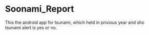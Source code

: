 # Soonami_Report
This the android app for tsunami, which held in privious year and sho tsunami alert is yes or no.
